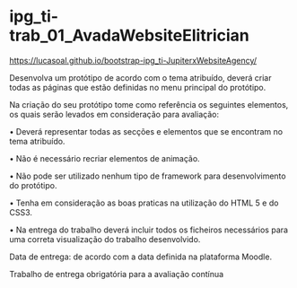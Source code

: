 # ipg_ti-trab_01_AvadaWebsiteElitrician

https://lucasoal.github.io/bootstrap-ipg_ti-JupiterxWebsiteAgency/

Desenvolva um protótipo de acordo com o tema atribuído, deverá criar todas as páginas que estão definidas no menu principal do protótipo.

Na criação do seu protótipo tome como referência os seguintes elementos, os quais serão levados em consideração para avaliação:

• Deverá representar todas as secções e elementos que se encontram no tema atribuído.

• Não é necessário recriar elementos de animação.

• Não pode ser utilizado nenhum tipo de framework para desenvolvimento do protótipo.

• Tenha em consideração as boas praticas na utilização do HTML 5 e do CSS3.

• Na entrega do trabalho deverá incluir todos os ficheiros necessários para uma correta visualização do trabalho desenvolvido.

Data de entrega: de acordo com a data definida na plataforma Moodle.

Trabalho de entrega obrigatória para a avaliação contínua
